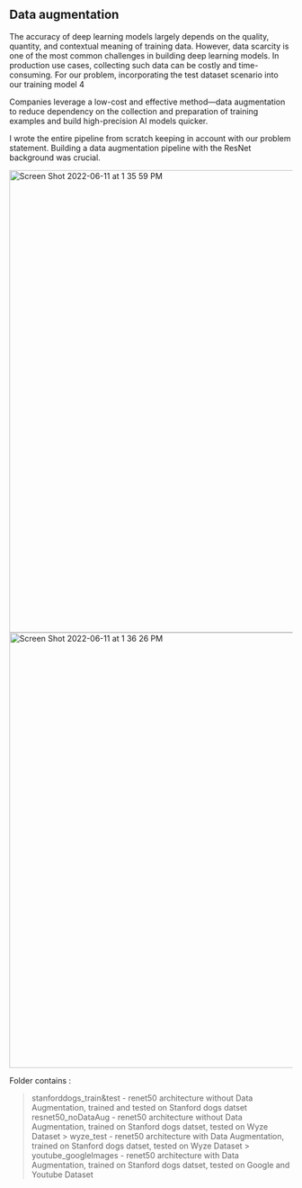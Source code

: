 
## Data augmentation 
The accuracy of deep learning models largely depends on the quality, quantity, and contextual meaning of training data. However, data scarcity is one of the most common challenges in building deep learning models. In production use cases, collecting such data can be costly and time-consuming. For our problem, incorporating the test dataset scenario into our training model 4

Companies leverage a low-cost and effective method—data augmentation to reduce dependency on the collection and preparation of training examples and build high-precision AI models quicker.

I wrote the entire pipeline from scratch keeping in account with our problem statement. Building a data augmentation pipeline with the ResNet background was crucial.

<img width="822" alt="Screen Shot 2022-06-11 at 1 35 59 PM" src="https://user-images.githubusercontent.com/50242614/173204060-47e2204d-9485-45eb-9500-a0aaac66d944.png">


<img width="774" alt="Screen Shot 2022-06-11 at 1 36 26 PM" src="https://user-images.githubusercontent.com/50242614/173204076-fd9c662e-d702-4eab-83c8-29b6c8179dcd.png">


Folder contains :
> stanforddogs_train&test - renet50 architecture without Data Augmentation, trained and tested on Stanford dogs datset 
  > resnet50_noDataAug - renet50 architecture without Data Augmentation, trained on Stanford dogs datset, tested on Wyze Dataset
    > wyze_test - renet50 architecture with Data Augmentation, trained on Stanford dogs datset, tested on Wyze Dataset
      > youtube_googleImages - renet50 architecture with Data Augmentation, trained on Stanford dogs datset, tested on Google and Youtube Dataset
